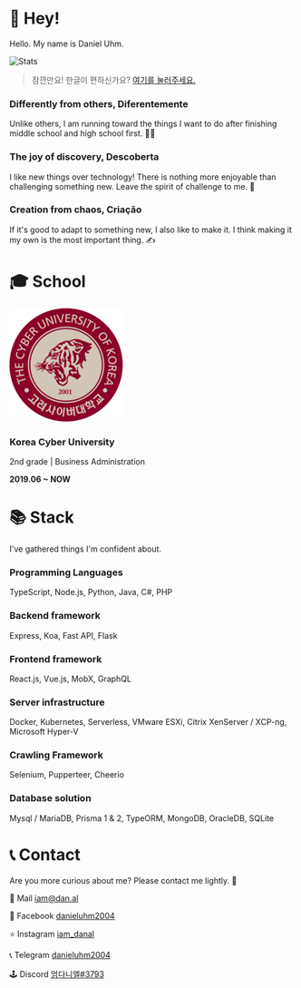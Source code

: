 # 👋 Hey!

Hello. My name is Daniel Uhm.

![Stats](https://github-readme-stats.vercel.app/api?username=danieluhm2004&count_private=true&show_icons=true&theme=dracula)

> 잠깐만요! 한글이 편하신가요? [여기를 눌러주세요.](https://github.com/danieluhm2004/danieluhm2004/blob/main/README_ko.md)

### Differently from others, Diferentemente

Unlike others, I am running toward the things I want to do after finishing middle school and high school first. 🏃‍♂️

### The joy of discovery, Descoberta

I like new things over technology! There is nothing more enjoyable than challenging something new. Leave the spirit of challenge to me. 🎉

### Creation from chaos, Criação

If it's good to adapt to something new, I also like to make it. I think making it my own is the most important thing. ✍️

# 🎓 School

![CUK.EDU](./assets/cuk.png)

### Korea Cyber University

2nd grade | Business Administration

**2019.06 ~ NOW**

# 📚 Stack

I've gathered things I'm confident about.

### Programming Languages

TypeScript, Node.js, Python, Java, C#, PHP

### Backend framework

Express, Koa, Fast API, Flask

### Frontend framework

React.js, Vue.js, MobX, GraphQL

### Server infrastructure

Docker, Kubernetes, Serverless, VMware ESXi, Citrix XenServer / XCP-ng, Microsoft Hyper-V

### Crawling Framework

Selenium, Pupperteer, Cheerio

### Database solution

Mysql / MariaDB, Prisma 1 & 2, TypeORM, MongoDB, OracleDB, SQLite

# 📞 Contact

Are you more curious about me? Please contact me lightly. 🤝

📮 Mail [iam@dan.al](mailto:iam@dan.al)

📘 Facebook [danieluhm2004](https://facebook.com/danieluhm2004)

⭐ Instagram [iam_danal](https://www.instagram.com/iam_danal/)

📞 Telegram [danieluhm2004](https://t.me/danieluhm2004)

🕹️ Discord [엄다니엘#3793](https://discordapp.com/users/269459215637020672)
